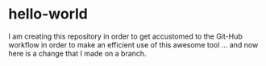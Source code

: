 # hello-world
I am creating this repository in order to get accustomed to the Git-Hub workflow in order to make an efficient use of this awesome tool
... and now here is a change that I made on a branch.
